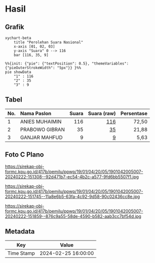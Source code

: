 # Hasil

## Grafik

```mermaid
xychart-beta
    title "Perolehan Suara Nasional"
    x-axis [01, 02, 03]
    y-axis "Suara" 0 --> 116
    bar [116, 35, 9]
```

```mermaid
%%{init: {"pie": {"textPosition": 0.5}, "themeVariables": {"pieOuterStrokeWidth": "5px"}} }%%
pie showData
    "1" : 116
    "2" : 35
    "3" : 9
```

## Tabel

| No. | Nama Paslon    | Suara | Suara (raw) | Persentase |
|:--- |:-------------- | -----:| -----------:| ----------:|
| 1   | ANIES MUHAIMIN | 116   | [116][p-1]  | 72,50      |
| 2   | PRABOWO GIBRAN | 35    | [35][p-2]   | 21,88      |
| 3   | GANJAR MAHFUD  | 9     | [9][p-3]    | 5,63       |


[p-1]: https://github.com/gigit-pemilu/pemilu-2024/blob/main/pilpres/hitung-suara/sub/19-kepulauan-bangka-belitung/sub/01-bangka/sub/04-mendo-barat/sub/2005-paya-benua/sub/007-tps/sub/paslon-1.txt
[p-2]: https://github.com/gigit-pemilu/pemilu-2024/blob/main/pilpres/hitung-suara/sub/19-kepulauan-bangka-belitung/sub/01-bangka/sub/04-mendo-barat/sub/2005-paya-benua/sub/007-tps/sub/paslon-2.txt
[p-3]: https://github.com/gigit-pemilu/pemilu-2024/blob/main/pilpres/hitung-suara/sub/19-kepulauan-bangka-belitung/sub/01-bangka/sub/04-mendo-barat/sub/2005-paya-benua/sub/007-tps/sub/paslon-3.txt

## Foto C Plano

https://sirekap-obj-formc.kpu.go.id/417b/pemilu/ppwp/19/01/04/20/05/1901042005007-20240222-151308--92d471b7-ec54-4b2c-a577-9fd6bb5507f1.jpg

https://sirekap-obj-formc.kpu.go.id/417b/pemilu/ppwp/19/01/04/20/05/1901042005007-20240222-151745--11a8e6b5-63fa-4c92-9d58-90c02436cc8e.jpg

https://sirekap-obj-formc.kpu.go.id/417b/pemilu/ppwp/19/01/04/20/05/1901042005007-20240222-151859--876c9a55-58de-4590-b582-aab3cc7bf54d.jpg


## Metadata

| Key        | Value               |
| ---------- | ------------------- |
| Time Stamp | 2024-02-25 16:00:00 |



